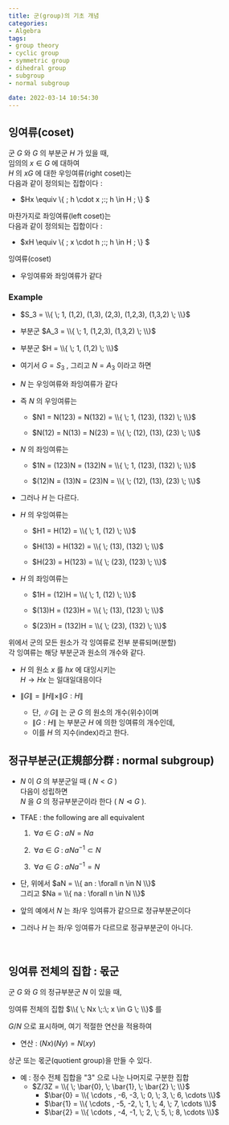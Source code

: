```yaml
---
title: 군(group)의 기초 개념
categories: 
- Algebra
tags:
- group theory
- cyclic group
- symmetric group
- dihedral group
- subgroup
- normal subgroup

date: 2022-03-14 10:54:30
---
```


## 잉여류(coset)

군 $G$ 와 $G$ 의 부분군 $H$ 가 있을 때,  
임의의 $x \in G$ 에 대하여  
$H$ 의 $xG$ 에 대한 우잉여류(right coset)는  
다음과 같이 정의되는 집합이다 :

- $Hx \equiv \\{ \; h \cdot x \;:\; h \in H \; \\} $

마찬가지로 좌잉여류(left coset)는  
다음과 같이 정의되는 집합이다 :

- $xH \equiv \\{ \; x \cdot h \;:\; h \in H \; \\} $

잉여류(coset)
- 우잉여류와 좌잉여류가 같다

### Example

- $S_3 = \\{ \; 1, (1,2), (1,3), (2,3), (1,2,3), (1,3,2) \; \\}$

- 부분군 $A_3 = \\{ \; 1, (1,2,3), (1,3,2) \; \\}$

- 부분군 $H = \\{ \; 1, (1,2) \; \\}$ 

- 여기서 $G = S_3$ , 그리고 $N = A_3$ 이라고 하면

- $N$ 는 우잉여류와 좌잉여류가 같다

- 즉 $N$ 의 우잉여류는

    - $N1 = N(123) = N(132) = \\{ \; 1, (123), (132) \; \\}$
    
    - $N(12) = N(13) = N(23) = \\{ \; (12), (13), (23) \; \\}$

- $N$ 의 좌잉여류는

    - $1N = (123)N = (132)N = \\{ \; 1, (123), (132) \; \\}$
    
    - $(12)N = (13)N = (23)N = \\{ \; (12), (13), (23) \; \\}$

- 그러나 $H$ 는 다르다.

- $H$ 의 우잉여류는

    - $H1 = H(12) = \\{ \; 1, (12) \; \\}$
    
    - $H(13) = H(132) = \\{ \; (13), (132) \; \\}$

    - $H(23) = H(123) = \\{ \; (23), (123) \; \\}$

- $H$ 의 좌잉여류는

    - $1H = (12)H = \\{ \; 1, (12) \; \\}$
    
    - $(13)H = (123)H = \\{ \; (13), (123) \; \\}$

    - $(23)H = (132)H = \\{ \; (23), (132) \; \\}$

위에서 군의 모든 원소가 각 잉여류로 전부 분류되며(분할)  
각 잉여류는 해당 부분군과 원소의 개수와 같다.

- $H$ 의 원소 $x$ 를 $hx$ 에 대잉시키는 <br>
$H \rightarrow Hx$ 는 일대일대응이다
    
- $\| G \| = \| H \| \times \|G:H \|$
    - 단, $\| G \|$ 는 군 $G$ 의 원소의 개수(위수)이며
    - $\|G:H \|$ 는 부분군 $H$ 에 의한 잉여류의 개수인데,
    - 이를 $H$ 의 지수(index)라고 한다.

## 정규부분군(正規部分群 : normal subgroup)

- $N$ 이 $G$ 의 부분군일 때 ( $N<G$ ) <br> 다음이 성립하면 <br>
$N$ 을 $G$ 의 정규부분군이라 한다 ( $N \vartriangleleft G$ ).

- TFAE : the following are all equivalent

    1. $\; \forall a \in G  \; : \;  a N = N a$
    
    2. $\; \forall a \in G  \; : \;  a N a^{-1} \subset N$

    3. $\; \forall a \in G  \; : \;  a N a^{-1} = N$

- 단, 위에서 $aN = \\{ an : \forall n \in N \\}$ <br> 그리고 $Na = \\{ na : \forall n \in N \\}$

- 앞의 예에서 $N$ 는 좌/우 잉여류가 같으므로 정규부분군이다

- 그러나 $H$ 는 좌/우 잉여류가 다르므로 정규부분군이 아니다.

<br>

## 잉여류 전체의 집합 : 몫군

군 $G$ 와 $G$ 의 정규부분군 $N$ 이 있을 때,  

잉여류 전체의 집합 $\\{ \; Nx \;:\; x \in G \; \\}$ 를

$G/N$ 으로 표시하며, 여기 적절한 연산을 적용하여

- 연산 : $(Nx)(Ny) = N(xy)$

상군 또는 몫군(quotient group)을 만들 수 있다.

- 예 : 정수 전체 집합을 "3" 으로 나눈 나머지로 구분한 집합
    - $Z/3Z = \\{ \; \bar{0}, \; \bar{1}, \; \bar{2} \; \\}$
        - $\bar{0} = \\{ \cdots , -6, -3, \; 0, \; 3, \; 6, \cdots  \\}$
        - $\bar{1} = \\{ \cdots , -5, -2, \; 1, \; 4, \; 7, \cdots  \\}$
        - $\bar{2} = \\{ \cdots , -4, -1, \; 2, \; 5, \; 8, \cdots  \\}$

<br>
